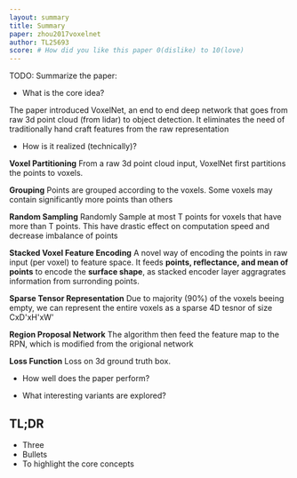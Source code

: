 ```yaml
---
layout: summary
title: Summary
paper: zhou2017voxelnet
author: TL25693
score: # How did you like this paper 0(dislike) to 10(love)
---
```


TODO: Summarize the paper:
* What is the core idea?

The paper introduced VoxelNet, an end to end deep network that goes from raw 3d point cloud (from lidar) to object detection. It eliminates the need of traditionally hand craft features from the raw representation

* How is it realized (technically)?

**Voxel Partitioning** From a raw 3d point cloud input, VoxelNet first partitions the points to voxels.

**Grouping** Points are grouped according to the voxels. Some voxels may contain significantly more points than others

**Random Sampling** Randomly Sample at most T points for voxels that have more than T points. This have drastic effect on computation speed and decrease imbalance of points

**Stacked Voxel Feature Encoding** A novel way of encoding the points in raw input (per voxel) to feature space. It feeds **points, reflectance, and mean of points** to encode the **surface shape**, as stacked encoder layer aggragrates information from surronding points.

**Sparse Tensor Representation**  Due to majority (90%) of the voxels beeing empty, we can represent the entire voxels as a sparse 4D tesnor of size CxD'xH'xW'

**Region Proposal Network** The algorithm then feed the feature map to the RPN, which is modified from the origional network

**Loss Function** Loss on 3d ground truth box.

* How well does the paper perform?

* What interesting variants are explored?

## TL;DR
* Three
* Bullets
* To highlight the core concepts
